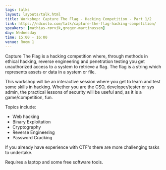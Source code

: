 ```yaml
---
tags: talks
layout: layouts/talk.html
title: Workshop: Capture The Flag - Hacking Competition - Part 1/2
link: https://ndcoslo.com/talk/capture-the-flag-hacking-competition/
speakers: [mathias-rørvik,greger-martinussen]
day: Wednesday
time: 15:00 - 16:00
venue: Room 1
---
```

Capture The Flag is a hacking competition where, through methods in ethical hacking, reverse engineering and penetration testing you get unauthorized access to a system to retrieve a flag. The flag is a string which represents assets or data in a system or file.

This workshop will be an interactive session where you get to learn and test some skills in hacking. Whether you are the CSO, developer/tester or sys admin, the practical lessons of security will be useful and, as it is a game/competition, fun.

Topics include:
- Web hacking
- Binary Exploitation
- Cryptography
- Reverse Engineering
- Password Cracking

If you already have experience with CTF's there are more challenging tasks to undertake.

Requires a laptop and some free software tools.